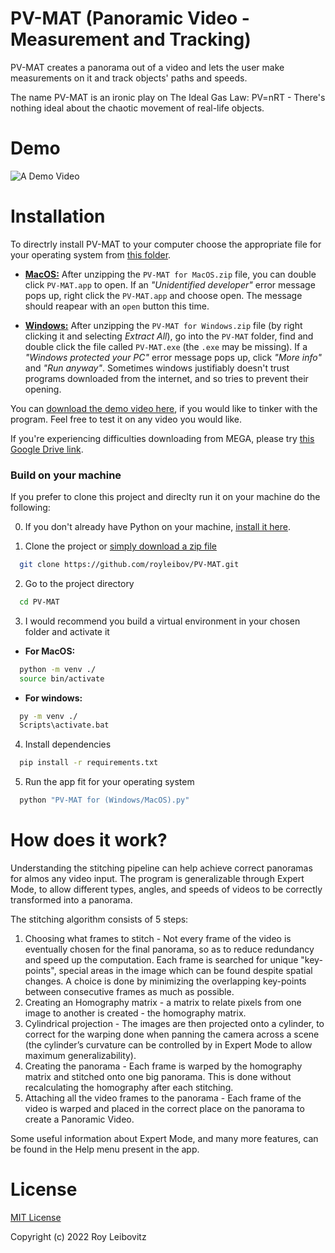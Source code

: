 # PV-MAT (Panoramic Video - Measurement and Tracking)

PV-MAT creates a panorama out of a video and lets the user make measurements on it and track objects' paths and speeds.

The name PV-MAT is an ironic play on The Ideal Gas Law: PV=nRT - There's nothing ideal about the chaotic movement of real-life objects.

# Demo

![A Demo Video](https://media.giphy.com/media/VxyFqfLxsI4srd5OSV/giphy.gif)

# Installation

To directrly install PV-MAT to your computer choose the appropriate file for your operating system from [this folder](https://mega.nz/folder/ip1HQLLT#3_Qnl3GPnD9Ek6tTnrqAxw).

- **[MacOS:](https://mega.nz/file/e590WI6K#bjzjBUwIyd9jlPEXqiQZQ5MokuQTK9qk7CX9CxIAOMI)** After unzipping the ```PV-MAT for MacOS.zip``` file, you can double click ```PV-MAT.app``` to open. If an *"Unidentified developer"* error message pops up, right click the ```PV-MAT.app``` and choose open. The message should reapear with an ```open``` button this time.

- **[Windows:](https://mega.nz/file/20FhUKpB#6cznQwsbpUj4T1nu9jX3rayu0yAYX4113BUgLxG9L00)** After unzipping the ```PV-MAT for Windows.zip``` file (by right clicking it and selecting *Extract All*), go into the ```PV-MAT``` folder, find and double click the file called ```PV-MAT.exe``` (the ```.exe``` may be missing). If a *"Windows protected your PC"* error message pops up, click *"More info"* and *"Run anyway"*. Sometimes windows justifiably doesn't trust programs downloaded from the internet, and so tries to prevent their opening.

You can [download the demo video here](https://mega.nz/file/f9ERhYaQ#J7wMQrfppweOgWFkCc-vw-aCCHnT5u-d6UhH41NGYnQ), if you would like to tinker with the program. Feel free to test it on any video you would like.

If you're experiencing difficulties downloading from MEGA, please try [this Google Drive link](https://drive.google.com/drive/folders/1wLxbNh44YoFdtFHFEB5kAItohY3YhkEB?usp=sharing).

### Build on your machine

If you prefer to clone this project and direclty run it on your machine do the following:

0. If you don't already have Python on your machine, [install it here](https://www.python.org/downloads/).

1. Clone the project or [simply download a zip file](https://github.com/royleibov/PV-MAT/archive/refs/heads/master.zip)

```bash
  git clone https://github.com/royleibov/PV-MAT.git
```

2. Go to the project directory

```bash
  cd PV-MAT
```

3. I would recommend you build a virtual environment in your chosen folder and activate it

- **For MacOS:**
```bash
  python -m venv ./
  source bin/activate
```

- **For windows:**
```cmd
  py -m venv ./
  Scripts\activate.bat
```

4. Install dependencies

```bash
  pip install -r requirements.txt
```

5. Run the app fit for your operating system

```bash
  python "PV-MAT for (Windows/MacOS).py"
```

# How does it work?

Understanding the stitching pipeline can help achieve correct panoramas for almos any video input. The program is generalizable through Expert Mode, to allow different types, angles, and speeds of videos to be correctly transformed into a panorama.

The stitching algorithm consists of 5 steps:
1. Choosing what frames to stitch - Not every frame of the video is eventually chosen for the final panorama, so as to reduce redundancy and speed up the computation. Each frame is searched for unique "key-points", special areas in the image which can be found despite spatial changes. A choice is done by minimizing the overlapping key-points between consecutive frames as much as possible.
2. Creating an Homography matrix - a matrix to relate pixels from one image to another is created - the homography matrix. 
3. Cylindrical projection - The images are then projected onto a cylinder, to correct for the warping done when panning the camera across a scene (the cylinder’s curvature can be controlled by in Expert Mode to allow maximum generalizability).
4. Creating the panorama - Each frame is warped by the homography matrix and stitched onto one big panorama. This is done without recalculating the homography after each stitching.
5. Attaching all the video frames to the panorama - Each frame of the video is warped and placed in the correct place on the panorama to create a Panoramic Video.

Some useful information about Expert Mode, and many more features, can be found in the Help menu present in the app.

# License

[MIT License](LICENSE.txt)

Copyright (c) 2022 Roy Leibovitz
